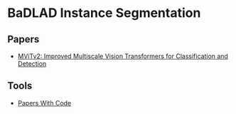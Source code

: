# BaDLAD Instance Segmentation

## Papers
- [MViTv2: Improved Multiscale Vision Transformers for Classification and Detection](https://arxiv.org/abs/2112.01526)

## Tools
- [Papers With Code](https://paperswithcode.com/)